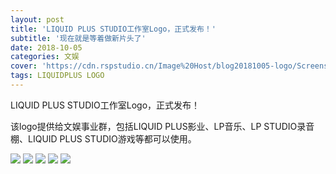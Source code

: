 ```yaml
---
layout: post
title: 'LIQUID PLUS STUDIO工作室Logo，正式发布！'
subtitle: '现在就是等着做新片头了'
date: 2018-10-05
categories: 文娱
cover: 'https://cdn.rspstudio.cn/Image%20Host/blog20181005-logo/Screenshot_20181006-213729.jpg'
tags: LIQUIDPLUS LOGO
---
```


LIQUID PLUS STUDIO工作室Logo，正式发布！

该logo提供给文娱事业群，包括LIQUID PLUS影业、LP音乐、LP STUDIO录音棚、LIQUID PLUS STUDIO游戏等都可以使用。

![](https://cdn.rspstudio.cn/Image%20Host/blog20181005-logo/01.jpeg)
![](https://cdn.rspstudio.cn/Image%20Host/blog20181005-logo/02.jpeg)
![](https://cdn.rspstudio.cn/Image%20Host/blog20181005-logo/03.jpeg)
![](https://cdn.rspstudio.cn/Image%20Host/blog20181005-logo/04.jpeg)
![](https://cdn.rspstudio.cn/Image%20Host/blog20181005-logo/05.jpeg)
